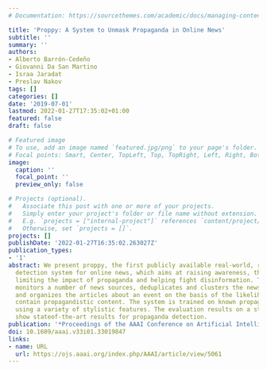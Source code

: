 ```yaml
---
# Documentation: https://sourcethemes.com/academic/docs/managing-content/

title: 'Proppy: A System to Unmask Propaganda in Online News'
subtitle: ''
summary: ''
authors:
- Alberto Barrón-Cedeño
- Giovanni Da San Martino
- Israa Jaradat
- Preslav Nakov
tags: []
categories: []
date: '2019-07-01'
lastmod: 2022-01-27T17:35:02+01:00
featured: false
draft: false

# Featured image
# To use, add an image named `featured.jpg/png` to your page's folder.
# Focal points: Smart, Center, TopLeft, Top, TopRight, Left, Right, BottomLeft, Bottom, BottomRight.
image:
  caption: ''
  focal_point: ''
  preview_only: false

# Projects (optional).
#   Associate this post with one or more of your projects.
#   Simply enter your project's folder or file name without extension.
#   E.g. `projects = ["internal-project"]` references `content/project/deep-learning/index.md`.
#   Otherwise, set `projects = []`.
projects: []
publishDate: '2022-01-27T16:35:02.263027Z'
publication_types:
- '1'
abstract: We present proppy, the first publicly available real-world, real-time propaganda
  detection system for online news, which aims at raising awareness, thus potentially
  limiting the impact of propaganda and helping fight disinformation. The system constantly
  monitors a number of news sources, deduplicates and clusters the news into events,
  and organizes the articles about an event on the basis of the likelihood that they
  contain propagandistic content. The system is trained on known propaganda sources
  using a variety of stylistic features. The evaluation results on a standard dataset
  show stateof-the-art results for propaganda detection.
publication: '*Proceedings of the AAAI Conference on Artificial Intelligence*'
doi: 10.1609/aaai.v33i01.33019847
links:
- name: URL
  url: https://ojs.aaai.org/index.php/AAAI/article/view/5061
---
```

